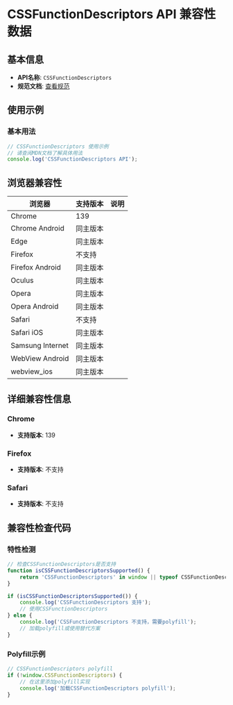 # CSSFunctionDescriptors API 兼容性数据

## 基本信息

- **API名称**: `CSSFunctionDescriptors`
- **规范文档**: [查看规范](https://drafts.csswg.org/css-mixins/#cssfunctiondescriptors)

## 使用示例

### 基本用法

```javascript
// CSSFunctionDescriptors 使用示例
// 请查阅MDN文档了解具体用法
console.log('CSSFunctionDescriptors API');
```

## 浏览器兼容性

| 浏览器 | 支持版本 | 说明 |
|--------|----------|------|
| Chrome | 139 |  |
| Chrome Android | 同主版本 |  |
| Edge | 同主版本 |  |
| Firefox | 不支持 |  |
| Firefox Android | 同主版本 |  |
| Oculus | 同主版本 |  |
| Opera | 同主版本 |  |
| Opera Android | 同主版本 |  |
| Safari | 不支持 |  |
| Safari iOS | 同主版本 |  |
| Samsung Internet | 同主版本 |  |
| WebView Android | 同主版本 |  |
| webview_ios | 同主版本 |  |

## 详细兼容性信息

### Chrome

- **支持版本**: 139

### Firefox

- **支持版本**: 不支持

### Safari

- **支持版本**: 不支持

## 兼容性检查代码

### 特性检测

```javascript
// 检查CSSFunctionDescriptors是否支持
function isCSSFunctionDescriptorsSupported() {
    return 'CSSFunctionDescriptors' in window || typeof CSSFunctionDescriptors !== 'undefined';
}

if (isCSSFunctionDescriptorsSupported()) {
    console.log('CSSFunctionDescriptors 支持');
    // 使用CSSFunctionDescriptors
} else {
    console.log('CSSFunctionDescriptors 不支持，需要polyfill');
    // 加载polyfill或使用替代方案
}
```

### Polyfill示例

```javascript
// CSSFunctionDescriptors polyfill
if (!window.CSSFunctionDescriptors) {
    // 在这里添加polyfill实现
    console.log('加载CSSFunctionDescriptors polyfill');
}
```

